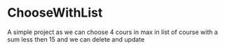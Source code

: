 # ChooseWithList
 A simple project as we can choose 4 cours in max in list of course with a sum less then 15 and we can delete and update
